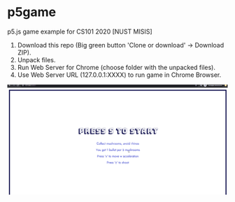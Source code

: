 # p5game
p5.js game example for CS101 2020 [NUST MISIS]



1. Download this repo (Big green button 'Clone or download' -> Download ZIP).
2. Unpack files.
3. Run Web Server for Chrome (choose folder with the unpacked files).
4. Use Web Server URL (127.0.0.1:XXXX) to run game in Chrome Browser.


![p5 game](assets/33.gif)